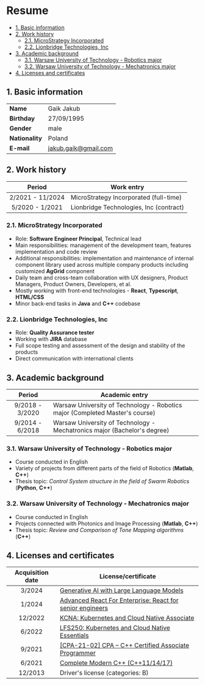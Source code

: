 # Resume <!-- omit in toc -->

- [1. Basic information](#1-basic-information)
- [2. Work history](#2-work-history)
  - [2.1. MicroStrategy Incorporated](#21-microstrategy-incorporated)
  - [2.2. Lionbridge Technologies, Inc](#22-lionbridge-technologies-inc)
- [3. Academic background](#3-academic-background)
  - [3.1. Warsaw University of Technology - Robotics major](#31-warsaw-university-of-technology---robotics-major)
  - [3.2. Warsaw University of Technology - Mechatronics major](#32-warsaw-university-of-technology---mechatronics-major)
- [4. Licenses and certificates](#4-licenses-and-certificates)

## 1. Basic information

|                 |                      |
| --------------- | -------------------- |
| **Name**        | Gaik Jakub           |
| **Birthday**    | 27/09/1995           |
| **Gender**      | male                 |
| **Nationality** | Poland               |
| **E-mail**      | jakub.gaik@gmail.com |

## 2. Work history

|      Period      | Work entry                              |
| :--------------: | --------------------------------------- |
| 2/2021 - 11/2024 | MicroStrategy Incorporated (full-time)  |
| 5/2020 - 1/2021  | Lionbridge Technologies, Inc (contract) |

### 2.1. MicroStrategy Incorporated

- Role: **Software Engineer Principal**, Technical lead
- Main responsibilities: management of the development team, features implementation and code review
- Additional responsibilities: implementation and maintenance of internal component library used across multiple company products including customized **AgGrid** component
- Daily team and cross-team collaboration with UX designers, Product Managers, Product Owners, Developers, et al. 
- Mostly working with front-end technologies - **React**, **Typescript**, **HTML/CSS**
- Minor back-end tasks in **Java** and **C++** codebase

### 2.2. Lionbridge Technologies, Inc

- Role: **Quality Assurance tester**
- Working with **JIRA** database
- Full scope testing and assessment of the design and stability of the products 
- Direct communication with international clients

## 3. Academic background

|     Period      | Academic entry                                                               |
| :-------------: | ---------------------------------------------------------------------------- |
| 9/2018 - 3/2020 | Warsaw University of Technology - Robotics major (Completed Master's course) |
| 9/2014 - 6/2018 | Warsaw University of Technology - Mechatronics major (Bachelor's degree)     |


### 3.1. Warsaw University of Technology - Robotics major

- Course conducted in English
- Variety of projects from different parts of the field of Robotics (**Matlab**, **C++**)
- Thesis topic: *Control System structure in the field of Swarm Robotics* (**Python**, **C++**)

### 3.2. Warsaw University of Technology - Mechatronics major

- Course conducted in English
- Projects connected with Photonics and Image Processing (**Matlab**, **C++**)
- Thesis topic: *Review and Comparison of Tone Mapping algorithms* (**C++**)

## 4. Licenses and certificates

| Acquisition date | License/certificate                                                                                                                                     |
| :--------------: | ------------------------------------------------------------------------------------------------------------------------------------------------------- |
|      3/2024      | [Generative AI with Large Language Models](https://www.coursera.org/account/accomplishments/verify/MAL5ECLJHU88?trk=public_profile_certification-title) |
|      1/2024      | [Advanced React For Enterprise: React for senior engineers](https://www.udemy.com/certificate/UC-5cee430b-fa79-4daa-a4bc-6ea121c1b956/)                 |
|     12/2022      | [KCNA: Kubernetes and Cloud Native Associate](https://www.credly.com/badges/17d70dce-4bef-4398-b25f-c48aa93d4426/public_url)                            |
|      6/2022      | [LFS250: Kubernetes and Cloud Native Essentials](https://www.credly.com/badges/2b372dde-d7b2-4b51-a594-2e7a5716473d/public_url)                         |
|      9/2021      | [[CPA-21-02] CPA – C++ Certified Associate Programmer](https://www.credly.com/badges/27fd5c78-4aed-431f-aabe-e768b66af033/public_url)                   |
|      6/2021      | [Complete Modern C++ (C++11/14/17)](https://www.udemy.com/certificate/UC-1aaf7ef6-9cb6-4a6b-8e78-2808047f6028/?trk=public_profile_certification-title)  |
|     12/2013      | Driver's license (categories: B)                                                                                                                        |

